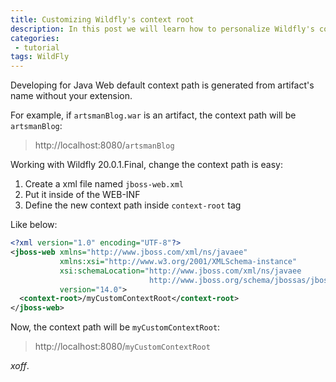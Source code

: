 ```yaml
---
title: Customizing Wildfly's context root
description: In this post we will learn how to personalize Wildfly's context root
categories:
 - tutorial
tags: WildFly
---
```


Developing for Java Web default context path is generated from artifact's name without your extension.

For example, if `artsmanBlog.war` is an artifact, the context path will be `artsmanBlog`:<br/>
>http://localhost:8080/`artsmanBlog`

Working with Wildfly 20.0.1.Final, change the context path is easy:<br/>

1. Create a xml file named `jboss-web.xml`
2. Put it inside of the WEB-INF<br/>
3. Define the new context path inside `context-root` tag<br/>

Like below:

```xml
<?xml version="1.0" encoding="UTF-8"?>
<jboss-web xmlns="http://www.jboss.com/xml/ns/javaee"
           xmlns:xsi="http://www.w3.org/2001/XMLSchema-instance"
           xsi:schemaLocation="http://www.jboss.com/xml/ns/javaee
                               http://www.jboss.org/schema/jbossas/jboss-web_14_0.xsd"
           version="14.0">
  <context-root>/myCustomContextRoot</context-root>
</jboss-web>
```

Now, the context path will be `myCustomContextRoot`:<br/>
>http://localhost:8080/`myCustomContextRoot`

*xoff*.